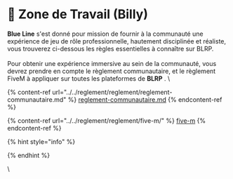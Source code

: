 # 🚨 Zone de Travail (Billy)

**Blue Line** s'est donné pour mission de fournir à la communauté une expérience de jeu de rôle professionnelle, hautement disciplinée et réaliste, vous trouverez ci-dessous les règles essentielles à connaître sur BLRP.\
\
Pour obtenir une expérience immersive au sein de la communauté, vous devrez prendre en compte le règlement communautaire, et le règlement FiveM à appliquer sur toutes les plateformes de **BLRP** . \


{% content-ref url="../../reglement/reglement/reglement-communautaire.md" %}
[reglement-communautaire.md](../../reglement/reglement/reglement-communautaire.md)
{% endcontent-ref %}

{% content-ref url="../../reglement/reglement/five-m/" %}
[five-m](../../reglement/reglement/five-m/)
{% endcontent-ref %}



{% hint style="info" %}

{% endhint %}

\
